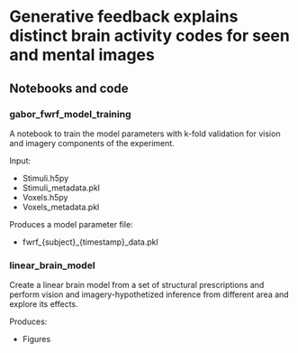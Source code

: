 # Generative feedback explains distinct brain activity codes for seen and mental images
## Notebooks and code
### gabor_fwrf_model_training
A notebook to train the model parameters with k-fold validation for vision and imagery components of the experiment.

Input:

- Stimuli.h5py
- Stimuli_metadata.pkl
- Voxels.h5py
- Voxels_metadata.pkl

Produces a model parameter file:

- fwrf_{subject}_{timestamp}_data.pkl

### linear_brain_model
Create a linear brain model from a set of structural prescriptions and perform vision and imagery-hypothetized inference from different area and explore its effects.

Produces:

- Figures
